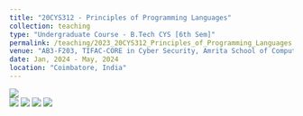 ```yaml
---
title: "20CYS312 - Principles of Programming Languages"
collection: teaching
type: "Undergraduate Course - B.Tech CYS [6th Sem]"
permalink: /teaching/2023_20CYS312_Principles_of_Programming_Languages
venue: "AB3-F203, TIFAC-CORE in Cyber Security, Amrita School of Computing, Amrita Vishwa Vidyapeetham"
date: Jan, 2024 - May, 2024
location: "Coimbatore, India"
---
```


![](https://img.shields.io/badge/Students-85-blue) <br/>
![](https://img.shields.io/badge/Course_Outcome_Attainment-TBD-blue) 
![](https://img.shields.io/badge/Average_Marks-TBD-blue) 
![](https://img.shields.io/badge/TLP_Feedback-TBD-blue) 
![](https://img.shields.io/badge/Course_Feedback-TBD-blue) 

